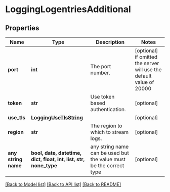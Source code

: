 # LoggingLogentriesAdditional


## Properties
Name | Type | Description | Notes
------------ | ------------- | ------------- | -------------
**port** | **int** | The port number. | [optional]  if omitted the server will use the default value of 20000
**token** | **str** | Use token based authentication. | [optional] 
**use_tls** | [**LoggingUseTlsString**](LoggingUseTlsString.md) |  | [optional] 
**region** | **str** | The region to which to stream logs. | [optional] 
**any string name** | **bool, date, datetime, dict, float, int, list, str, none_type** | any string name can be used but the value must be the correct type | [optional]

[[Back to Model list]](../README.md#documentation-for-models) [[Back to API list]](../README.md#documentation-for-api-endpoints) [[Back to README]](../README.md)


